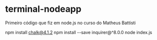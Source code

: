 # terminal-nodeapp

Primeiro código que fiz em node.js no curso do Matheus Battisti

npm install chalk@4.1.2 
npm install --save inquirer@^8.0.0
node index.js
